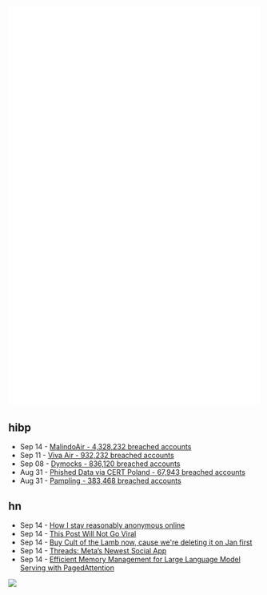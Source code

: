![Metrics](https://raw.githubusercontent.com/phixion/phixion/master/metrics.svg)

## hibp

<!--
for https://github.com/phixion/phixion/blob/main/.github/workflows/feeds.yml
-->
<!--START_SECTION:haveibeenpwnd-->
- Sep 14 - [MalindoAir - 4,328,232 breached accounts](https://haveibeenpwned.com/PwnedWebsites#MalindoAir)
- Sep 11 - [Viva Air - 932,232 breached accounts](https://haveibeenpwned.com/PwnedWebsites#VivaAir)
- Sep 08 - [Dymocks - 836,120 breached accounts](https://haveibeenpwned.com/PwnedWebsites#Dymocks)
- Aug 31 - [Phished Data via CERT Poland - 67,943 breached accounts](https://haveibeenpwned.com/PwnedWebsites#CERTPolandPhish)
- Aug 31 - [Pampling - 383,468 breached accounts](https://haveibeenpwned.com/PwnedWebsites#Pampling)
<!--END_SECTION:haveibeenpwnd-->

## hn

<!--
for https://github.com/phixion/phixion/blob/main/.github/workflows/feeds.yml
-->
<!--START_SECTION:hn-->
- Sep 14 - [How I stay reasonably anonymous online](https://tmp.bearblog.dev/how-i-stay-reasonably-anonymous-online/)
- Sep 14 - [This Post Will Not Go Viral](https://www.houseofstrauss.com/p/this-post-will-not-go-viral)
- Sep 14 - [Buy Cult of the Lamb now, cause we're deleting it on Jan first](https://twitter.com/cultofthelamb/status/1701715971663425897)
- Sep 14 - [Threads: Meta’s Newest Social App](https://engineering.fb.com/2023/09/07/culture/threads-inside-story-metas-newest-social-app/)
- Sep 14 - [Efficient Memory Management for Large Language Model Serving with PagedAttention](https://arxiv.org/abs/2309.06180)
<!--END_SECTION:hn-->

<!--
for https://yhype.me
-->
![](https://hit.yhype.me/github/profile?user_id=13013670)
